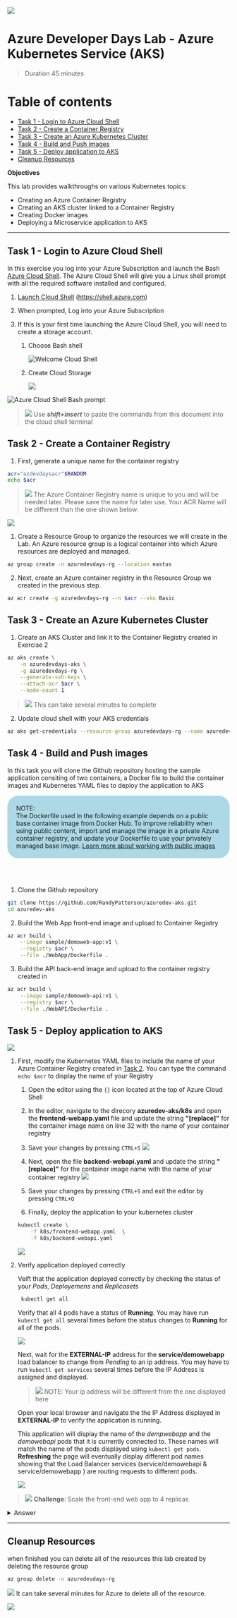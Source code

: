 
![](media/image_header.png)
# Azure Developer Days Lab - Azure Kubernetes Service (AKS)
>Duration 45 minutes

# Table of contents 

- [Task 1 - Login to Azure Cloud Shell](#task-1---login-to-azure-cloud-shell)
- [Task 2 - Create a Container Registry](#task-2---create-a-container-registry)
- [Task 3 - Create an Azure Kubernetes Cluster](#task-3---create-an-azure-kubernetes-cluster)
- [Task 4 - Build and Push images](#task-4---build-and-push-images)
- [Task 5 - Deploy application to AKS](#task-5---deploy-application-to-aks)
- [Cleanup Resources](#cleanup-resources)


**Objectives**

This lab provides walkthroughs on various Kubernetes topics:  

  - Creating an Azure Container Registry
  - Creating an AKS cluster linked to a Container Registry
  - Creating Docker images
  - Deploying a Microservice application to AKS


---
## Task 1 - Login to Azure Cloud Shell
In this exercise you log into your Azure Subscription and launch the Bash [Azure Cloud Shell](https://docs.microsoft.com/en-us/azure/cloud-shell/overview). The Azure Cloud Shell will give you a Linux shell prompt with all the required software installed and configured.  

1. [Launch Cloud Shell](https://shell.azure.com)  (https://shell.azure.com)
1. When prompted, Log into your Azure Subscription 
1. If this is your first time launching the Azure Cloud Shell, you will need to create a storage account. 

    1. Choose Bash shell

        ![Welcome Cloud Shell](media/image-1.png) 
    
    1. Create Cloud Storage
    
        ![](/media/image-2.png)    

![](media/image-3.png "Azure Cloud Shell Bash prompt")
>![](media/idea.png) Use ***shift+insert*** to paste the commands from this document into the cloud shell terminal

## Task 2 - Create a Container Registry

1. First, generate a unique name for the container registry 
```bash
acr="azdevdaysacr"$RANDOM
echo $acr
```

>![](media/idea.png) The Azure Container Registry name is unique to you and will be needed later.  Please save the name for later use. Your ACR Name will be different than the one shown below. 

![](media/image-10.png)

1. Create a Resource Group to organize the resources we will create in the Lab.  An Azure resource group is a logical container into which Azure resources are deployed and managed.

```bash
az group create -n azuredevdays-rg --location eastus
```

2. Next, create an Azure container registry in the Resource Group we created in the previous step.

```bash 
az acr create -g azuredevdays-rg --n $acr --sku Basic
```

## Task 3 - Create an Azure Kubernetes Cluster 

1. Create an AKS Cluster and link it to the Container Registry created in Exercise 2

```bash 
az aks create \
    -n azuredevdays-aks \
    -g azuredevdays-rg \
    --generate-ssh-keys \
    --attach-acr $acr \
    --node-count 1
```
>![](media/idea.png) This can take several minutes to complete 

2. Update cloud shell with your AKS credentials 
```bash
az aks get-credentials --resource-group azuredevdays-rg --name azuredevdays-aks
```

## Task 4 - Build and Push images
In this task you will clone the Github repository hosting the sample application consiting of two containers, a Docker file to build the container images and Kubernetes YAML files to deploy the application to AKS


<div style="border-radius: 25px; background: lightblue;padding: 20px; margin: 15px 0 15px 0" > 

<div>NOTE:</div>
The Dockerfile used in the following example depends on a public base container image from Docker Hub. To improve reliability when using public content, import and manage the image in a private Azure container registry, and update your Dockerfile to use your privately managed base image. <a href="https://docs.microsoft.com/en-us/azure/container-registry/buffer-gate-public-content">Learn more about working with public images</a>

</div>
</br>
</br>

1. Clone the Github repository

```bash
git clone https://github.com/RandyPatterson/azuredev-aks.git
cd azuredev-aks
```

2. Build the Web App front-end image and upload to Container Registry
```bash
az acr build \
    --image sample/demoweb-app:v1 \
    --registry $acr \
    --file ./WebApp/Dockerfile .
```

3. Build the API back-end image and upload to the container registry created in 
```bash
az acr build \
    --image sample/demoweb-api:v1 \
    --registry $acr \
    --file ./WebAPI/Dockerfile .
```
## Task 5 - Deploy application to AKS
![](media/image-11.png)


1. First, modify the Kubernetes YAML files to include the name of your Azure Container Registry created in [Task 2](#task-2-create-a-container-registry). You can type the command ``` echo $acr ``` to display the name of your Registry

    1. Open the editor using the ```{}``` icon located at the top of Azure Cloud Shell
    1. In the editor, navigate to the direcory **azuredev-aks/k8s** and open the **frontend-webapp.yaml** file and update the string **"[replace]"** for the container image name on line 32 with the name of your container registry 
    1. Save your changes by pressing ```CTRL+S```
    ![](media/image-4.png)

    1. Next, open the file **backend-webapi.yaml** and update the string **"[replace]"** for the container image name with the name of your container registry 
    ![](media/image-5.png)

    1. Save your changes by pressing ```CTRL+S``` and exit the editor by pressing ```CTRL+Q```

    1. Finally, deploy the application to your kubernetes cluster 

    ```bash
    kubectl create \
        -f k8s/frontend-webapp.yaml  \
        -f k8s/backend-webapi.yaml
    ```
    ![](media/image-6.png)

1. Verify application deployed correctly 

    Veift that the application deployed correctly by checking the status of your *Pods*, *Deployemens* and *Replicasets*
    ```bash
     kubectl get all
    ```

    Verify that all 4 pods have a status of **Running**. You may have run ```kubectl get all``` several times before the status changes to **Running** for all of the pods.  
    
    ![](media/image-7.png)

    Next, wait for the **EXTERNAL-IP** address for the **service/demowebapp** load balancer to change from *Pending* to an ip address.  You may have to run ```kubectl get services``` several times before the IP Address is assigned and displayed.  

    >![](media/idea.png) NOTE: Your ip address will be different from the one displayed here

    Open your local browser and navigate the the IP Address displayed in **EXTERNAL-IP** to verify the application is running.

    This application will display the name of the *dempwebapp* and the *demowebapi* pods that it is currently connected to.  These names will match the name of the pods displayed using ```kubectl get pods```.  **Refreshing** the page will eventually display different pod names showing that the Load Balancer services (service/demowebapi & service/demowebapp ) are routing requests to different pods.

    ![](media/image-8.png)

>![](/media/challange.png) **Challenge**: Scale the front-end web app to 4 replicas

<details>
<summary>Answer</summary>

### Scale the front-end web app to 4 replicas
One possible solution 
```bash
 kubectl scale deployment/demowebapp --replicas=4
 #refreshing the web page should show the additional pod names
```
</details>

---
## Cleanup Resources
when finished you can delete all of the resources this lab created by deleting the resource group 

```bash
az group delete -n azuredevdays-rg     
```
![](media/idea.png)  It can take several minutes for Azure to delete all of the resource. 

![](media/image-9.png)

